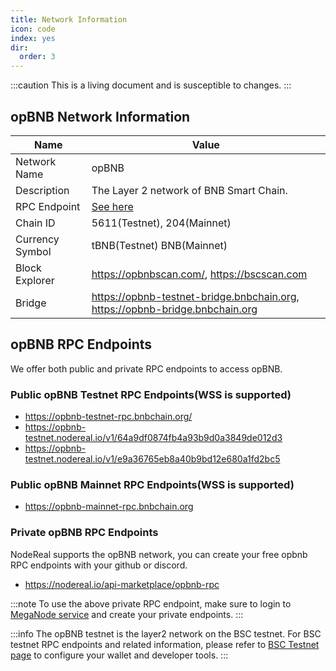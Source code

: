 ```yaml
---
title: Network Information
icon: code
index: yes
dir:
  order: 3
---
```


:::caution 
This is a living document and is susceptible to changes. 
:::


## opBNB Network Information

| Name            | Value                                                        |
| --------------- | ------------------------------------------------------------ |
| Network Name    | opBNB                                                        |
| Description     | The Layer 2 network of BNB Smart Chain.                      |
| RPC Endpoint    | [See here](#opbnb-rpc-endpoints)                             |
| Chain ID        | 5611(Testnet), 204(Mainnet)                                  |
| Currency Symbol | tBNB(Testnet) BNB(Mainnet)                                   |
| Block Explorer  | https://opbnbscan.com/, https://bscscan.com                  |
| Bridge          | https://opbnb-testnet-bridge.bnbchain.org, https://opbnb-bridge.bnbchain.org |


## opBNB RPC Endpoints

We offer both public and private RPC endpoints to access opBNB. 

### Public opBNB Testnet RPC Endpoints(WSS is supported)

 - https://opbnb-testnet-rpc.bnbchain.org/
 - https://opbnb-testnet.nodereal.io/v1/64a9df0874fb4a93b9d0a3849de012d3
 - https://opbnb-testnet.nodereal.io/v1/e9a36765eb8a40b9bd12e680a1fd2bc5

### Public opBNB Mainnet RPC Endpoints(WSS is supported)

 - https://opbnb-mainnet-rpc.bnbchain.org

### Private opBNB RPC Endpoints

NodeReal supports the opBNB network, you can create your free opbnb RPC endpoints with your github or discord.

 - https://nodereal.io/api-marketplace/opbnb-rpc 

:::note
To use the above private RPC endpoint, make sure to login to [MegaNode service](https://nodereal.io/meganode) and create your private endpoints.
:::

:::info
The opBNB testnet is the layer2 network on the BSC testnet. For BSC testnet RPC endpoints and related information, please refer to [BSC Testnet page](https://docs.bnbchain.org/docs/rpc) to configure your wallet and developer tools. 
:::

